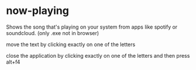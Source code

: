 # now-playing
Shows the song that's playing on your system from apps like spotify or soundcloud. (only .exe not in browser)


move the text by clicking exactly on one of the letters

close the application by clicking exactly on one of the letters and then press alt+f4
